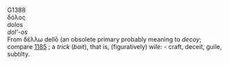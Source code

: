 G1388  
δόλος  
dolos  
*dol‘-os*  
From δέλλω dellō (an obsolete primary probably meaning to *decoy*;
compare [1185](g1185) ; a *trick* (*bait*), that is, (figuratively)
*wile:* - craft, deceit, guile, subtilty.  
